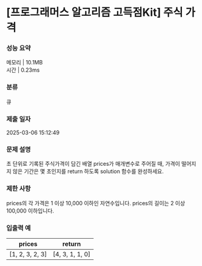 # [프로그래머스 알고리즘 고득점Kit] 주식 가격

### 성능 요약

메모리 | 10.1MB  
시간 | 0.23ms

### 분류

큐

### 제출 일자

2025-03-06 15:12:49

### 문제 설명

초 단위로 기록된 주식가격이 담긴 배열 prices가 매개변수로 주어질 때, 가격이 떨어지지 않은 기간은 몇 초인지를 return 하도록 solution 함수를 완성하세요.

### 제한 사항

prices의 각 가격은 1 이상 10,000 이하인 자연수입니다.
prices의 길이는 2 이상 100,000 이하입니다.

### 입출력 예

| prices          | return          |
| --------------- | --------------- |
| [1, 2, 3, 2, 3] | [4, 3, 1, 1, 0] |
